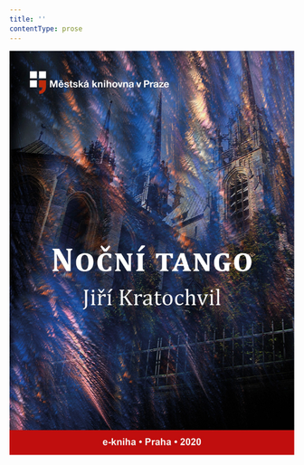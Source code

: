```yaml
---
title: ''
contentType: prose
---
```


![obalka_nocni_tango.jpg](./resources/obalka_nocni_tango_fmt.png)
